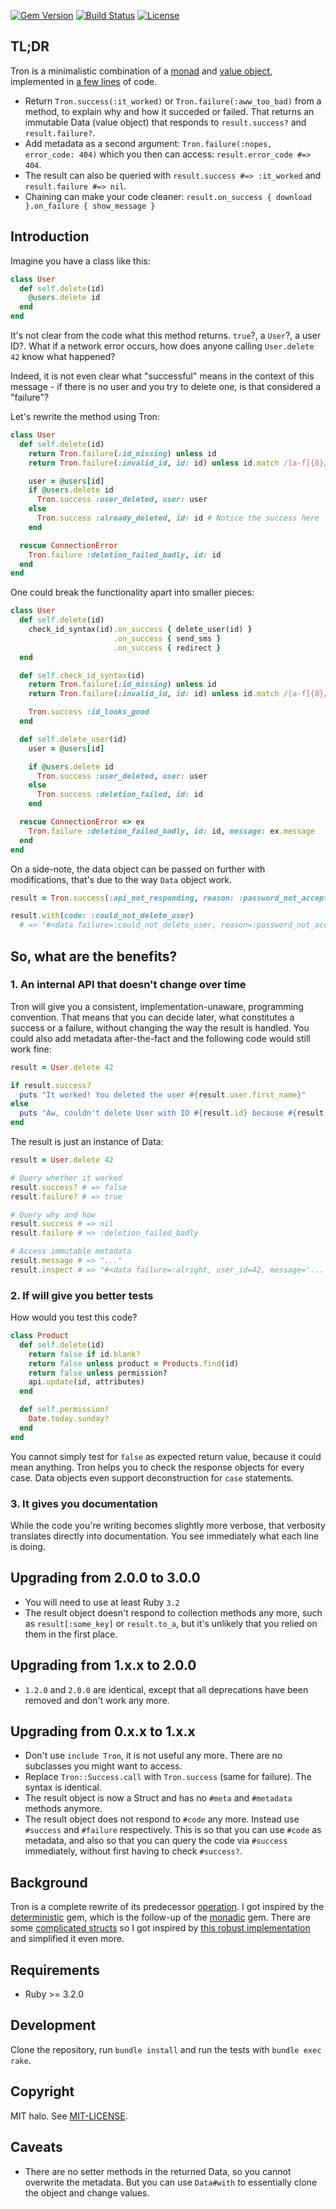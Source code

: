 [![Gem Version](https://img.shields.io/gem/v/tron.svg)](https://rubygems.org/gems/tron)
[![Build Status](https://travis-ci.org/halo/tron.svg?branch=master)](https://travis-ci.org/halo/tron)
[![License](http://img.shields.io/badge/license-MIT-blue.svg)](http://github.com/halo/tron/blob/master/LICENSE.md)

## TL;DR

Tron is a minimalistic combination of a [monad](https://www.morozov.is/2018/09/08/monad-laws-in-ruby.html) and [value object](https://madeintandem.com/blog/creating-value-objects-in-ruby/), implemented in [a few lines](https://github.com/halo/tron/blob/master/lib/tron.rb) of code.

* Return `Tron.success(:it_worked)` or `Tron.failure(:aww_too_bad)` from a method, to explain why and how it succeded or failed. That returns an immutable Data (value object) that responds to `result.success?` and `result.failure?`.
* Add metadata as a second argument: `Tron.failure(:nopes, error_code: 404)` which you then can access: `result.error_code #=> 404`.
* The result can also be queried with `result.success #=> :it_worked` and `result.failure #=> nil`.
* Chaining can make your code cleaner: `result.on_success { download }.on_failure { show_message }`

## Introduction

Imagine you have a class like this:

```ruby
class User
  def self.delete(id)
    @users.delete id
  end
end
```

It's not clear from the code what this method returns. `true`?, a `User`?, a user ID?. What if a network error occurs, how does anyone calling `User.delete 42` know what happened?

Indeed, it is not even clear what "successful" means in the context of this message - if there is no user and you try to delete one, is that considered a "failure"?

Let's rewrite the method using Tron:

```ruby
class User
  def self.delete(id)
    return Tron.failure(:id_missing) unless id
    return Tron.failure(:invalid_id, id: id) unless id.match /[a-f]{8}/

    user = @users[id]
    if @users.delete id
      Tron.success :user_deleted, user: user
    else
      Tron.success :already_deleted, id: id # Notice the success here
    end

  rescue ConnectionError
    Tron.failure :deletion_failed_badly, id: id
  end
end
```

One could break the functionality apart into smaller pieces:

```ruby
class User
  def self.delete(id)
    check_id_syntax(id).on_success { delete_user(id) }
                       .on_success { send_sms }
                       .on_success { redirect }
  end

  def self.check_id_syntax(id)
    return Tron.failure(:id_missing) unless id
    return Tron.failure(:invalid_id, id: id) unless id.match /[a-f]{8}/

    Tron.success :id_looks_good
  end

  def self.delete_user(id)
    user = @users[id]

    if @users.delete id
      Tron.success :user_deleted, user: user
    else
      Tron.success :deletion_failed, id: id
    end

  rescue ConnectionError => ex
    Tron.failure :deletion_failed_badly, id: id, message: ex.message
  end
end
```

On a side-note, the data object can be passed on further with modifications, that's due to the way `Data` object work.

```ruby
result = Tron.success(:api_not_responding, reason: :password_not_accepted)

result.with(code: :could_not_delete_user)
  # => "#<data failure=:could_not_delete_user, reason=:password_not_accepted>"
```

## So, what are the benefits?

### 1. An internal API that doesn't change over time

Tron will give you a consistent, implementation-unaware, programming convention. That means that you can decide later, what constitutes a success or a failure, without changing the way the result is handled. You could also add metadata after-the-fact and the following code would still work fine:

```ruby
result = User.delete 42

if result.success?
  puts "It worked! You deleted the user #{result.user.first_name}"
else
  puts "Aw, couldn't delete User with ID #{result.id} because #{result.failure}"
end
```

The result is just an instance of Data:

```ruby
result = User.delete 42

# Query whether it worked
result.success? # => false
result.failure? # => true

# Query why and how
result.success # => nil
result.failure # => :deletion_failed_badly

# Access immutable metadata
result.message # => "..."
result.inspect # => "#<data failure=:alright, user_id=42, message='...'>"
```

### 2. If will give you better tests

How would you test this code?

```ruby
class Product
  def self.delete(id)
    return false if id.blank?
    return false unless product = Products.find(id)
    return false unless permission?
    api.update(id, attributes)
  end

  def self.permission?
    Date.today.sunday?
  end
end
```

You cannot simply test for `false` as expected return value, because it could mean anything. Tron helps you to check the response objects for every case. Data objects even support deconstruction for `case` statements.

### 3. It gives you documentation

While the code you're writing becomes slightly more verbose, that verbosity translates directly into documentation. You see immediately what each line is doing.

## Upgrading from 2.0.0 to 3.0.0

* You will need to use at least Ruby `3.2`
* The result object doesn't respond to collection methods any more, such as `result[:some_key]` or `result.to_a`, but it's unlikely that you relied on them in the first place.

## Upgrading from 1.x.x to 2.0.0

* `1.2.0` and `2.0.0` are identical, except that all deprecations have been removed and don't work any more.

## Upgrading from 0.x.x to 1.x.x

* Don't use `include Tron`, it is not useful any more. There are no subclasses you might want to access.
* Replace `Tron::Success.call` with `Tron.success` (same for failure). The syntax is identical.
* The result object is now a Struct and has no `#meta` and `#metadata` methods anymore.
* The result object does not respond to `#code` any more. Instead use `#success` and `#failure` respectively. This is so that you can use `#code` as metadata, and also so that you can query the code via `#success` immediately, without first having to check `#success?`.

## Background

Tron is a complete rewrite of its predecessor [operation](https://github.com/halo/operation). I got inspired by the [deterministic](https://github.com/pzol/deterministic) gem, which is the follow-up of the [monadic](https://github.com/pzol/monadic) gem. There are some [complicated structs](https://github.com/dry-rb/dry-struct/blob/master/lib/dry/struct.rb) so I got inspired by [this robust implementation](https://github.com/iconara/immutable_struct) and simplified it even more.

## Requirements

* Ruby >= 3.2.0

## Development

Clone the repository, run `bundle install` and run the tests with `bundle exec rake`.

## Copyright

MIT halo. See [MIT-LICENSE](http://github.com/halo/tron/blob/master/LICENSE.txt).

## Caveats

* There are no setter methods in the returned Data, so you cannot overwrite the metadata. But you can use `Data#with` to essentially clone the object and change values.
